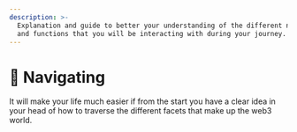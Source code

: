 ```yaml
---
description: >-
  Explanation and guide to better your understanding of the different networks
  and functions that you will be interacting with during your journey.
---
```


# 🧭 Navigating

It will make your life much easier if from the start you have a clear idea in your head of how to traverse the different facets that make up the web3 world.&#x20;
